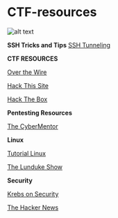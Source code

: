 # CTF-resources

![alt text](https://github.com/tcrosby56/CTF-resources/blob/master/skull.jpg)

**SSH Tricks and Tips**
[SSH Tunneling](https://github.com/tcrosby56/CTF-resources/blob/master/SSH_TUNNEL.md)

**CTF RESOURCES**

[Over the Wire](https://overthewire.org/)

[Hack This Site](https://www.hackthissite.org/)

[Hack The Box](https://www.hackthebox.eu/)

**Pentesting Resources**

[The CyberMentor](https://www.youtube.com/channel/UC0ArlFuFYMpEewyRBzdLHiw)

**Linux**

[Tutorial Linux](https://www.youtube.com/channel/UCvA_wgsX6eFAOXI8Rbg_WiQ)


[The Lunduke Show](https://www.youtube.com/channel/UCkK9UDm_ZNrq_rIXCz3xCGA)

**Security**

[Krebs on Security](https://krebsonsecurity.com/)

[The Hacker News](https://thehackernews.com/)
